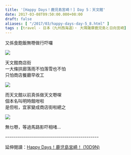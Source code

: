```yaml
---
title: '[Happy Days！鹿児島宮崎！] Day 5：天文館'
date: 2017-03-08T09:50:00.000+08:00
draft: false
aliases: [ "/2017/03/happy-days-day-5_8.html" ]
tags : [travel - 日本（九州西海道）・ 大隅薩摩鹿児島と日向宮崎]
---
```


又係食飽飯無嘢做行吓囉  

![](/images/kojkmi5f1.jpg)

天文館商店街  
一大條拱廊落雨不怕落雪也不怕  
只怕商店餐廳早收工  

![](/images/kojkmi5f2.jpg)

而天文館以前真係做天文嘢㗎  
個本名叫明時館咁啦  
是但啦，宜家變成商店街啦總之  

![](/images/kojkmi5f.jpg)

無乜嘢，等過馬路影吓相啫...  
  
\-----------------------------------------------  
  
延伸閱讀：[Happy Days！鹿児島宮崎！ (10D9N)](https://hidie.net/kojkmi10d9n/)
